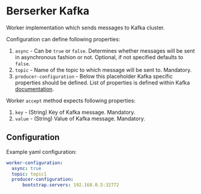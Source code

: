 # Berserker Kafka

Worker implementation which sends messages to Kafka cluster.

Configuration can define following properties:
1. `async` - Can be `true` or `false`. Determines whether messages will be sent in asynchronous fashion or not. Optional, if not specified defaults to `false`.
2. `topic` - Name of the topic to which message will be sent to. Mandatory.
3. `producer-configuration` - Below this placeholder Kafka specific properties should be defined. List of properties is defined within Kafka [documentation](https://kafka.apache.org/documentation/#producerconfigs).

Worker `accept` method expects following properties:
1. `key` - (String) Key of Kafka message. Mandatory.
2. `value` - (String) Value of Kafka message. Mandatory.

## Configuration

Example yaml configuration:

```yaml
worker-configuration:
  async: true
  topic: topic1
  producer-configuration:
      bootstrap.servers: 192.168.0.5:32772
``` 
